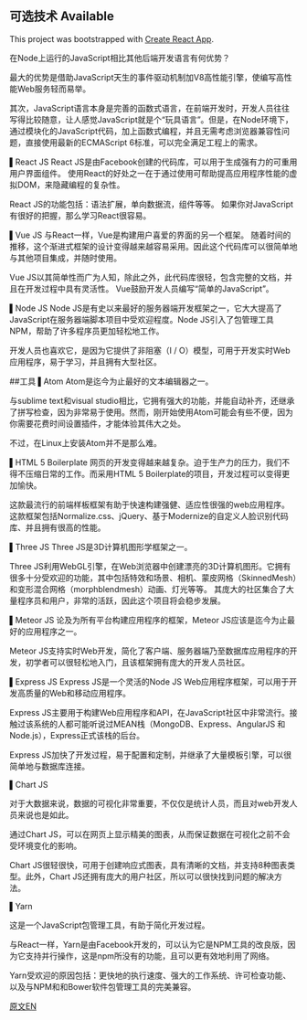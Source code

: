 ## 可选技术 Available  

This project was bootstrapped with [Create React App](https://github.com/facebook/create-react-app).

在Node上运行的JavaScript相比其他后端开发语言有何优势？

最大的优势是借助JavaScript天生的事件驱动机制加V8高性能引擎，使编写高性能Web服务轻而易举。

其次，JavaScript语言本身是完善的函数式语言，在前端开发时，开发人员往往写得比较随意，让人感觉JavaScript就是个“玩具语言”。但是，在Node环境下，通过模块化的JavaScript代码，加上函数式编程，并且无需考虑浏览器兼容性问题，直接使用最新的ECMAScript 6标准，可以完全满足工程上的需求。


▌React JS
React JS是由Facebook创建的代码库，可以用于生成强有力的可重用用户界面组件。
使用React的好处之一在于通过使用可帮助提高应用程序性能的虚拟DOM，来隐藏编程的复杂性。

React JS的功能包括：语法扩展，单向数据流，组件等等。
如果你对JavaScript有很好的把握，那么学习React很容易。

▌Vue JS
与React一样，Vue是构建用户喜爱的界面的另一个框架。
随着时间的推移，这个渐进式框架的设计变得越来越容易采用。因此这个代码库可以很简单地与其他项目集成，并随时使用。

Vue JS以其简单性而广为人知，除此之外，此代码库很轻，包含完整的文档，并且在开发过程中具有灵活性。
Vue鼓励开发人员编写“简单的JavaScript”。

▌Node JS
Node JS是有史以来最好的服务器端开发框架之一，它大大提高了JavaScript在服务器端脚本项目中受欢迎程度。Node JS引入了包管理工具NPM，帮助了许多程序员更加轻松地工作。

开发人员也喜欢它，是因为它提供了非阻塞（I / O）模型，可用于开发实时Web应用程序，易于学习，并且拥有大型社区。

##工具
▌Atom
Atom是迄今为止最好的文本编辑器之一。

与sublime text和visual studio相比，它拥有强大的功能，并能自动补齐，还继承了拼写检查，因为非常易于使用。然而，刚开始使用Atom可能会有些不便，因为你需要花费时间设置插件，才能体验其伟大之处。

不过，在Linux上安装Atom并不是那么难。

▌HTML 5 Boilerplate
网页的开发变得越来越复杂。迫于生产力的压力，我们不得不压缩日常的工作。而采用HTML 5 Boilerplate的项目，开发过程可以变得更加愉快。

这款最流行的前端样板框架有助于快速构建强健、适应性很强的web应用程序。
这款框架包括Normalize.css、jQuery、基于Modernize的自定义人脸识别代码库、并且拥有很高的性能。

▌Three JS
Three JS是3D计算机图形学框架之一。

Three JS利用WebGL引擎，在Web浏览器中创建漂亮的3D计算机图形。它拥有很多十分受欢迎的功能，其中包括特效和场景、相机、蒙皮网格（SkinnedMesh）和变形混合网格（morphblendmesh）动画、灯光等等。
其庞大的社区集合了大量程序员和用户，非常的活跃，因此这个项目将会稳步发展。

▌Meteor JS
论及为所有平台构建应用程序的框架，Meteor JS应该是迄今为止最好的应用程序之一。


Meteor JS支持实时Web开发，简化了客户端、服务器端乃至数据库应用程序的开发，初学者可以很轻松地入门，且该框架拥有庞大的开发人员社区。

▌Express JS
Express JS是一个灵活的Node JS Web应用程序框架，可以用于开发高质量的Web和移动应用程序。

Express JS主要用于构建Web应用程序和API，在JavaScript社区中非常流行。接触过该系统的人都可能听说过MEAN栈（MongoDB、Express、AngularJS 和Node.js），Express正式该栈的后台。

Express JS加快了开发过程，易于配置和定制，并继承了大量模板引擎，可以很简单地与数据库连接。

▌Chart JS

对于大数据来说，数据的可视化非常重要，不仅仅是统计人员，而且对web开发人员来说也是如此。

通过Chart JS，可以在网页上显示精美的图表，从而保证数据在可视化之前不会受环境变化的影响。

Chart JS很轻很快，可用于创建响应式图表，具有清晰的文档，并支持8种图表类型。此外，Chart JS还拥有庞大的用户社区，所以可以很快找到问题的解决方法。

▌Yarn

这是一个JavaScript包管理工具，有助于简化开发过程。

与React一样，Yarn是由Facebook开发的，可以认为它是NPM工具的改良版，因为它支持并行操作，这是npm所没有的功能，且可以更有效地利用了网络。

Yarn受欢迎的原因包括：更快地的执行速度、强大的工作系统、许可检查功能、以及与NPM和和Bower软件包管理工具的完美兼容。


[原文EN](https://boostlog.io/@junp1234/top-10-popular-javascript-projects-on-github-5abf4e2c0814730093a2f026)

